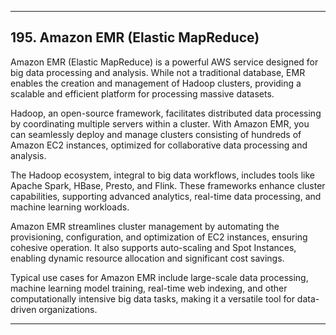 
---

## 195. Amazon EMR (Elastic MapReduce)

Amazon EMR (Elastic MapReduce) is a powerful AWS service designed for big data processing and analysis. While not a traditional database, EMR enables the creation and management of Hadoop clusters, providing a scalable and efficient platform for processing massive datasets.

Hadoop, an open-source framework, facilitates distributed data processing by coordinating multiple servers within a cluster. With Amazon EMR, you can seamlessly deploy and manage clusters consisting of hundreds of Amazon EC2 instances, optimized for collaborative data processing and analysis.

The Hadoop ecosystem, integral to big data workflows, includes tools like Apache Spark, HBase, Presto, and Flink. These frameworks enhance cluster capabilities, supporting advanced analytics, real-time data processing, and machine learning workloads.

Amazon EMR streamlines cluster management by automating the provisioning, configuration, and optimization of EC2 instances, ensuring cohesive operation. It also supports auto-scaling and Spot Instances, enabling dynamic resource allocation and significant cost savings.

Typical use cases for Amazon EMR include large-scale data processing, machine learning model training, real-time web indexing, and other computationally intensive big data tasks, making it a versatile tool for data-driven organizations.

---

